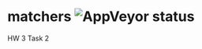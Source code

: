 # matchers ![AppVeyor status](https://ci.appveyor.com/api/projects/status/4v1dgd3sdpn92ky9?svg=true)
HW 3 Task 2

